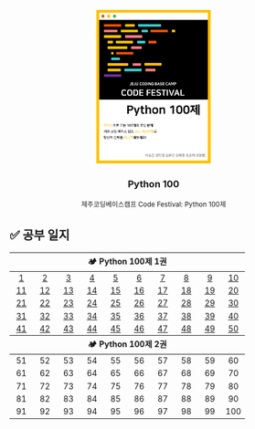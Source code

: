 <!-- PROJECT LOGO -->
<br />
<div align="center">
  <a href="https://www.notion.so/Python-100-6ee1860ce29a41bc8eb6b9cfa7d7f06c">
    <img src="logo.png" alt="Logo" width="200">
  </a>
  <h3>Python 100</h3>
  <small>제주코딩베이스캠프 Code Festival: Python 100제</small>
</div>

## ✅ 공부 일지

<table style="width: 100%;">
    <thead>
        <tr width="100%">
            <th colspan="10">🏕 Python 100제 1권</th>
        </tr>
    </thead>
    <tbody>
        <tr align="center" width="100%">
            <td width="10%"><a href="./code/1.py">1</a></td>
            <td width="10%"><a href="./code/2.py">2</a></td>
            <td width="10%"><a href="./code/3.py">3</a></td>
            <td width="10%"><a href="./code/4.py">4</a></td>
            <td width="10%"><a href="./code/5.py">5</a></td>
            <td width="10%"><a href="./code/6.py">6</a></td>
            <td width="10%"><a href="./code/7.py">7</a></td>
            <td width="10%"><a href="./code/8.py">8</a></td>
            <td width="10%"><a href="./code/9.py">9</a></td>
            <td width="10%"><a href="./code/10.py">10</a></td>
        </tr>
        <tr align="center" width="100%">
            <td width="10%"><a href="./code/11.py">11</a></td>
            <td width="10%"><a href="./code/12.py">12</a></td>
            <td width="10%"><a href="./code/13.py">13</a></td>
            <td width="10%"><a href="./code/14.py">14</a></td>
            <td width="10%"><a href="./code/15.py">15</a></td>
            <td width="10%"><a href="./code/16.py">16</a></td>
            <td width="10%"><a href="./code/17.py">17</a></td>
            <td width="10%"><a href="./code/18.py">18</a></td>
            <td width="10%"><a href="./code/19.py">19</a></td>
            <td width="10%"><a href="./code/20.py">20</a></td>
        </tr>
        <tr align="center" width="100%">
            <td width="10%"><a href="./code/21.py">21</a></td>
            <td width="10%"><a href="./code/22.py">22</a></td>
            <td width="10%"><a href="./code/23.py">23</a></td>
            <td width="10%"><a href="./code/24.py">24</a></td>
            <td width="10%"><a href="./code/25.py">25</a></td>
            <td width="10%"><a href="./code/26.py">26</a></td>
            <td width="10%"><a href="./code/27.py">27</a></td>
            <td width="10%"><a href="./code/28.py">28</a></td>
            <td width="10%"><a href="./code/29.py">29</a></td>
            <td width="10%"><a href="./code/30.py">30</a></td>
        </tr>
        <tr align="center" width="100%">
            <td width="10%"><a href="./code/31.py">31</a></td>
            <td width="10%"><a href="./code/32.py">32</a></td>
            <td width="10%"><a href="./code/33.py">33</a></td>
            <td width="10%"><a href="./code/34.py">34</a></td>
            <td width="10%"><a href="./code/35.py">35</a></td>
            <td width="10%"><a href="./code/36.py">36</a></td>
            <td width="10%"><a href="./code/37.py">37</a></td>
            <td width="10%"><a href="./code/38.py">38</a></td>
            <td width="10%"><a href="./code/39.py">39</a></td>
            <td width="10%"><a href="./code/40.py">40</a></td>
        </tr>
        <tr align="center" width="100%">
            <td width="10%"><a href="./code/41.py">41</a></td>
            <td width="10%"><a href="./code/42.py">42</a></td>
            <td width="10%"><a href="./code/43.py">43</a></td>
            <td width="10%"><a href="./code/44.py">44</a></td>
            <td width="10%"><a href="./code/45.py">45</a></td>
            <td width="10%"><a href="./code/46.py">46</a></td>
            <td width="10%"><a href="./code/47.py">47</a></td>
            <td width="10%"><a href="./code/48.py">48</a></td>
            <td width="10%"><a href="./code/49.py">49</a></td>
            <td width="10%"><a href="./code/50.py">50</a></td>
        </tr>
    </tbody>
    <thead>
        <tr width="100%">
            <th colspan="10">🏕 Python 100제 2권</th>
        </tr>
    </thead>
    <tbody>
        <tr align="center" width="100%">
            <td width="10%"><a>51</a></td>
            <td width="10%"><a>52</a></td>
            <td width="10%"><a>53</a></td>
            <td width="10%"><a>54</a></td>
            <td width="10%"><a>55</a></td>
            <td width="10%"><a>56</a></td>
            <td width="10%"><a>57</a></td>
            <td width="10%"><a>58</a></td>
            <td width="10%"><a>59</a></td>
            <td width="10%"><a>60</a></td>
        </tr>
        <tr align="center" width="100%">
            <td width="10%"><a>61</a></td>
            <td width="10%"><a>62</a></td>
            <td width="10%"><a>63</a></td>
            <td width="10%"><a>64</a></td>
            <td width="10%"><a>65</a></td>
            <td width="10%"><a>66</a></td>
            <td width="10%"><a>67</a></td>
            <td width="10%"><a>68</a></td>
            <td width="10%"><a>69</a></td>
            <td width="10%"><a>70</a></td>
        </tr>
        <tr align="center" width="100%">
            <td width="10%"><a>71</a></td>
            <td width="10%"><a>72</a></td>
            <td width="10%"><a>73</a></td>
            <td width="10%"><a>74</a></td>
            <td width="10%"><a>75</a></td>
            <td width="10%"><a>76</a></td>
            <td width="10%"><a>77</a></td>
            <td width="10%"><a>78</a></td>
            <td width="10%"><a>79</a></td>
            <td width="10%"><a>80</a></td>
        </tr>
        <tr align="center" width="100%">
            <td width="10%"><a>81</a></td>
            <td width="10%"><a>82</a></td>
            <td width="10%"><a>83</a></td>
            <td width="10%"><a>84</a></td>
            <td width="10%"><a>85</a></td>
            <td width="10%"><a>86</a></td>
            <td width="10%"><a>87</a></td>
            <td width="10%"><a>88</a></td>
            <td width="10%"><a>89</a></td>
            <td width="10%"><a>90</a></td>
        </tr>
        <tr align="center" width="100%">
            <td width="10%"><a>91</a></td>
            <td width="10%"><a>92</a></td>
            <td width="10%"><a>93</a></td>
            <td width="10%"><a>94</a></td>
            <td width="10%"><a>95</a></td>
            <td width="10%"><a>96</a></td>
            <td width="10%"><a>97</a></td>
            <td width="10%"><a>98</a></td>
            <td width="10%"><a>99</a></td>
            <td width="10%"><a>100</a></td>
        </tr>
    </tbody>
</table>
